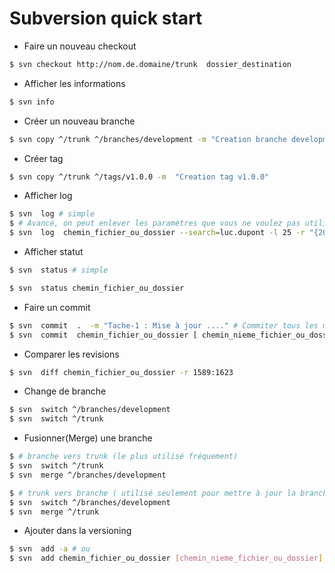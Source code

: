 # Subversion quick start

- Faire un nouveau checkout 

```bash
$ svn checkout http://nom.de.domaine/trunk  dossier_destination
```

- Afficher les informations
```bash
$ svn info
```
- Créer un nouveau branche 

```bash
$ svn copy ^/trunk ^/branches/development -m "Creation branche development"
```
- Créer tag

```bash
$ svn copy ^/trunk ^/tags/v1.0.0 -m  "Creation tag v1.0.0"
```

- Afficher log

```bash
$ svn  log # simple
$ # Avancé, on peut enlever les paramètres que vous ne voulez pas utiliser
$ svn  log  chemin_fichier_ou_dossier --search=luc.dupont -l 25 -r "{2021-02-05}:{2021-02-10}" # ou -r 10248:19268
```

- Afficher statut

```bash
$ svn  status # simple

$ svn  status chemin_fichier_ou_dossier 
```
- Faire un commit 

```bash
$ svn  commit  .  -m "Tache-1 : Mise à jour ...." # Commiter tous les modifications dans le dossier "."
$ svn  commit  chemin_fichier_ou_dossier [ chemin_nieme_fichier_ou_dossier ]  -m "Tache-1 : Mise à jour ...."
```
- Comparer les revisions

```bash
$ svn  diff chemin_fichier_ou_dossier -r 1589:1623 
```
- Change de branche

```bash
$ svn  switch ^/branches/development
$ svn  switch ^/trunk
```
- Fusionner(Merge) une branche

```bash
$ # branche vers trunk (le plus utilisé fréquement)
$ svn  switch ^/trunk
$ svn  merge ^/branches/development

```

```bash
$ # trunk vers branche ( utilisé seulement pour mettre à jour la branche)
$ svn  switch ^/branches/development
$ svn  merge ^/trunk
```
- Ajouter  dans la versioning

```bash
$ svn  add -a # ou
$ svn  add chemin_fichier_ou_dossier [chemin_nieme_fichier_ou_dossier]
```
